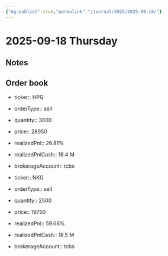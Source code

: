 ```yaml
---
{"dg-publish":true,"permalink":"/journal/2025/2025-09-18/"}
---
```


# 2025-09-18 Thursday

## Notes

## Order book

- ticker:: HPG
- orderType:: sell
- quantity:: 3000
- price:: 28950
- realizedPnl:: 26.81%
- realizedPnlCash:: 18.4 M
- brokerageAccount:: tcbs

- ticker:: NKG
- orderType:: sell
- quantity:: 2500
- price:: 19750
- realizedPnl:: 59.66%
- realizedPnlCash:: 18.5 M
- brokerageAccount:: tcbs
